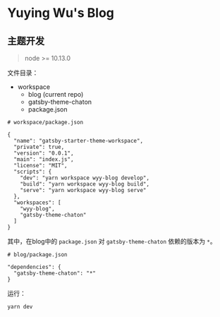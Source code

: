 # Yuying Wu's Blog

## 主题开发

> node >= 10.13.0

文件目录：  

- workspace
  - blog (current repo)
  - gatsby-theme-chaton
  - package.json

```
# workspace/package.json

{
  "name": "gatsby-starter-theme-workspace",
  "private": true,
  "version": "0.0.1",
  "main": "index.js",
  "license": "MIT",
  "scripts": {
    "dev": "yarn workspace wyy-blog develop",
    "build": "yarn workspace wyy-blog build",
    "serve": "yarn workspace wyy-blog serve"
  },
  "workspaces": [
    "wyy-blog",
    "gatsby-theme-chaton"
  ]
}
```

其中，在blog中的 `package.json` 对 `gatsby-theme-chaton` 依赖的版本为 `*`。

```
# blog/package.json

"dependencies": {
  "gatsby-theme-chaton": "*"
}
```

运行：

```shell
yarn dev
```
